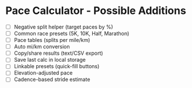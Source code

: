 # Pace Calculator - Possible Additions
- [ ] Negative split helper (target paces by %)
- [ ] Common race presets (5K, 10K, Half, Marathon)
- [ ] Pace tables (splits per mile/km)
- [ ] Auto mi/km conversion
- [ ] Copy/share results (text/CSV export)
- [ ] Save last calc in local storage
- [ ] Linkable presets (quick-fill buttons)
- [ ] Elevation-adjusted pace
- [ ] Cadence-based stride estimate